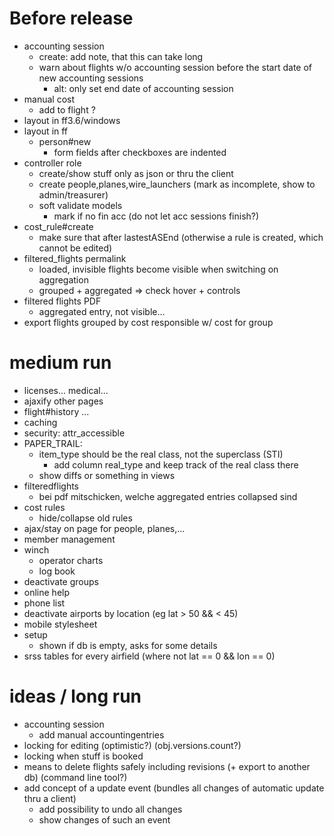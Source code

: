 # Before release
  - accounting session
    - create: add note, that this can take long
    - warn about flights w/o accounting session before the start date of new accounting sessions
      - alt: only set end date of accounting session
  - manual cost
    - add to flight ?
  - layout in ff3.6/windows
  - layout in ff
    - person#new
      - form fields after checkboxes are indented
  - controller role
    - create/show stuff only as json or thru the client
    - create people,planes,wire\_launchers (mark as incomplete, show to admin/treasurer)
    - soft validate models
      - mark if no fin acc (do not let acc sessions finish?)
  - cost\_rule#create
    - make sure that after lastestASEnd (otherwise a rule is created, which cannot be edited)
  - filtered\_flights permalink
    - loaded, invisible flights become visible when switching on aggregation
    - grouped + aggregated => check hover + controls
  - filtered flights PDF
    - aggregated entry, not visible...
  - export flights grouped by cost responsible w/ cost for group

# medium run
  - licenses... medical...
  - ajaxify other pages
  - flight#history ...
  - caching
  - security: attr\_accessible
  - PAPER\_TRAIL:
    - item\_type should be the real class, not the superclass (STI)
      - add column real\_type and keep track of the real class there
    - show diffs or something in views
  - filteredflights
    - bei pdf mitschicken, welche aggregated entries collapsed sind
  - cost rules
    - hide/collapse old rules
  - ajax/stay on page for people, planes,...
  - member management
  - winch
    - operator charts
    - log book
  - deactivate groups
  - online help
  - phone list
  - deactivate airports by location (eg lat > 50 && < 45)
  - mobile stylesheet
  - setup
    - shown if db is empty, asks for some details
  - srss tables for every airfield (where not lat == 0 && lon == 0)

# ideas / long run
  - accounting session
    - add manual accountingentries
  - locking for editing (optimistic?) (obj.versions.count?)
  - locking when stuff is booked
  - means to delete flights safely including revisions (+ export to another db) (command line tool?)
  - add concept of a update event (bundles all changes of automatic update thru a client)
    - add possibility to undo all changes
    - show changes of such an event

